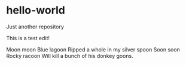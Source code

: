 # hello-world
Just another repository

This is a test edit!

Moon moon
Blue lagoon
Ripped a whole in my silver spoon
Soon soon
Rocky racoon
Will kill a bunch of his donkey goons.
